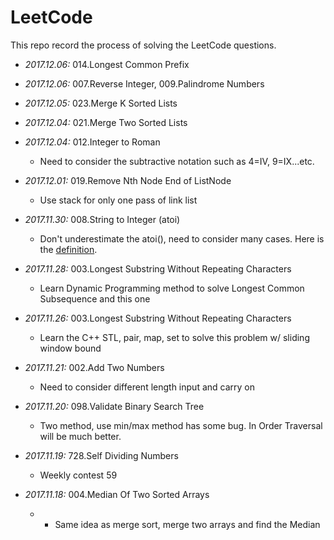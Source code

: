 # LeetCode
This repo record the process of solving the LeetCode questions.

- _2017.12.06:_ 014.Longest Common Prefix
- _2017.12.06:_ 007.Reverse Integer, 009.Palindrome Numbers
- _2017.12.05:_ 023.Merge K Sorted Lists
- _2017.12.04:_ 021.Merge Two Sorted Lists
- _2017.12.04:_ 012.Integer to Roman
    - Need to consider the subtractive notation such as 4=IV, 9=IX...etc.
- _2017.12.01:_ 019.Remove Nth Node End of ListNode
    - Use stack for only one pass of link list
- _2017.11.30:_ 008.String to Integer (atoi)
    - Don't underestimate the atoi(), need to consider many cases. Here is the [definition][2de51da4].
- _2017.11.28:_ 003.Longest Substring Without Repeating Characters
    - Learn Dynamic Programming method to solve Longest Common Subsequence and this one
- _2017.11.26:_ 003.Longest Substring Without Repeating Characters
    - Learn the C++ STL, pair, map, set to solve this problem w/ sliding window bound
- _2017.11.21:_ 002.Add Two Numbers
    - Need to consider different length input and carry on
- _2017.11.20:_ 098.Validate Binary Search Tree
    - Two method, use min/max method has some bug. In Order Traversal will be much better.
- _2017.11.19:_ 728.Self Dividing Numbers
    - Weekly contest 59
- _2017.11.18:_ 004.Median Of Two Sorted Arrays
    - - Same idea as merge sort, merge two arrays and find the Median

  [2de51da4]: http://www.cplusplus.com/reference/cstdlib/atoi/ "atoi"
